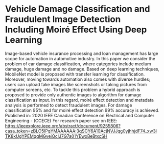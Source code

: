 # Vehicle Damage Classification and Fraudulent Image Detection Including Moiré Effect Using Deep Learning
Image-based vehicle insurance processing and loan management has large scope for automation in automotive industry. In this paper we consider the problem of car damage classification, where categories include medium damage, huge damage and no damage. Based on deep learning techniques, MobileNet model is proposed with transfer learning for classification. Moreover, moving towards automation also comes with diverse hurdles; users can upload fake images like screenshots or taking pictures from computer screens, etc. To tackle this problem a hybrid approach is proposed to provide only authentic images to algorithm for damage classification as input. In this regard, moiré effect detection and metadata analysis is performed to detect fraudulent images. For damage classification 95% and for moiré effect detection 99% accuracy is achieved.
Published in: 2020 IEEE Canadian Conference on Electrical and Computer Engineering - (CCECE)
For research paper see on IEEE: https://ieeexplore.ieee.org/abstract/document/9255806?casa_token=zBLO5IPqYMAAAAAA:3qSCY6A10AcjNVJJqg0yjhhjdF74_xw3lTK8kUgYPEMqqMGveiQcIJ7G7a01YEwxBeBtxcSH
